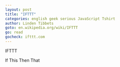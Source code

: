 ```yaml
---
layout: post
title: "IFTTT"
categories: english geek serious JavaScript Tshirt
author: Linden Tibbets
goto: en.wikipedia.org/wiki/IFTTT
go: read
gocheck: ifttt.com
---
```

IFTTT

If This Then That
